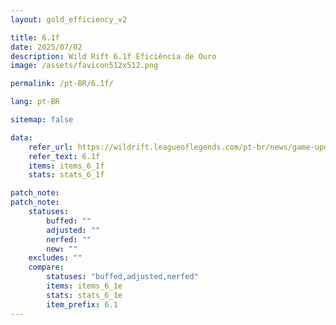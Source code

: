 ```yaml
---
layout: gold_efficiency_v2

title: 6.1f
date: 2025/07/02
description: Wild Rift 6.1f Eficiência de Ouro
image: /assets/favicon512x512.png

permalink: /pt-BR/6.1f/

lang: pt-BR

sitemap: false

data:
    refer_url: https://wildrift.leagueoflegends.com/pt-br/news/game-updates/wild-rift-patch-notes-6-1f/
    refer_text: 6.1f
    items: items_6_1f
    stats: stats_6_1f

patch_note:
patch_note:
    statuses:
        buffed: ""
        adjusted: ""
        nerfed: ""
        new: ""
    excludes: ""
    compare:
        statuses: "buffed,adjusted,nerfed"
        items: items_6_1e
        stats: stats_6_1e
        item_prefix: 6.1
---
```

